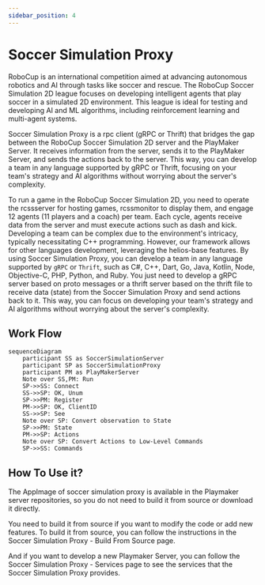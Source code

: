 ```yaml
---
sidebar_position: 4
---
```


# Soccer Simulation Proxy

RoboCup is an international competition aimed at advancing autonomous robotics and AI through tasks like soccer and rescue. The RoboCup Soccer Simulation 2D league focuses on developing intelligent agents that play soccer in a simulated 2D environment. This league is ideal for testing and developing AI and ML algorithms, including reinforcement learning and multi-agent systems.

Soccer Simulation Proxy is a rpc client (gRPC or Thrift) that bridges the gap between the RoboCup Soccer Simulation 2D server and the PlayMaker Server. It receives information from the server, sends it to the PlayMaker Server, and sends the actions back to the server. This way, you can develop a team in any language supported by gRPC or Thrift, focusing on your team's strategy and AI algorithms without worrying about the server's complexity.

To run a game in the RoboCup Soccer Simulation 2D, you need to operate the rcssserver for hosting games, rcssmonitor to display them, and engage 12 agents (11 players and a coach) per team. Each cycle, agents receive data from the server and must execute actions such as dash and kick. Developing a team can be complex due to the environment's intricacy, typically necessitating C++ programming. However, our framework allows for other languages development, leveraging the helios-base features. By using Soccer Simulation Proxy, you can develop a team in any language supported by `gRPC` or `Thrift`, such as C#, C++, Dart, Go, Java, Kotlin, Node, Objective-C, PHP, Python, and Ruby. You just need to develop a gRPC server based on proto messages or a thrift server based on the thrift file to receive data (state) from the Soccer Simulation Proxy and send actions back to it. This way, you can focus on developing your team's strategy and AI algorithms without worrying about the server's complexity.

## Work Flow

```mermaid
sequenceDiagram
    participant SS as SoccerSimulationServer
    participant SP as SoccerSimulationProxy
    participant PM as PlayMakerServer
    Note over SS,PM: Run
    SP->>SS: Connect
    SS->>SP: OK, Unum
    SP->>PM: Register
    PM->>SP: OK, ClientID
    SS->>SP: See
    Note over SP: Convert observation to State
    SP->>PM: State
    PM->>SP: Actions
    Note over SP: Convert Actions to Low-Level Commands
    SP->>SS: Commands
```

## How To Use it?

The AppImage of soccer simulation proxy is available in the Playmaker server repositories, so you do not need to build it from source or download it directly.

You need to build it from source if you want to modify the code or add new features. To build it from source, you can follow the instructions in the Soccer Simulation Proxy - Build From Source page.

And if you want to develop a new Playmaker Server, you can follow the Soccer Simulation Proxy - Services page to see the services that the Soccer Simulation Proxy provides.
